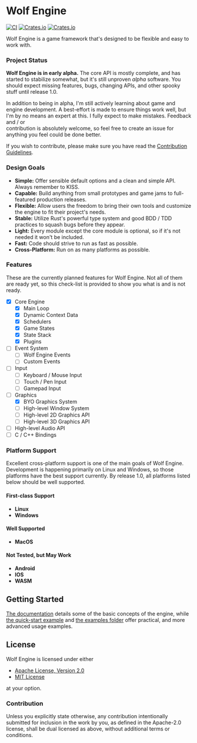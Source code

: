 # Wolf Engine
[![CI](https://github.com/AlexiWolf/wolf_engine/actions/workflows/ci.yml/badge.svg)](https://github.com/AlexiWolf/wolf_engine/actions/workflows/ci.yml)
[![Crates.io](https://img.shields.io/crates/l/wolf_engine)](https://github.com/AlexiWolf/wolf_engine#license)
[![Crates.io](https://img.shields.io/crates/v/wolf_engine)](https://crates.io/crates/wolf_engine)

Wolf Engine is a game framework that's designed to be flexible and easy to work with.

### Project Status

**Wolf Engine is in early alpha.**  The core API is mostly complete, and has started to stabilize somewhat, but it's 
still unproven *alpha* software.  You should expect missing features, bugs, changing APIs, and other spooky stuff until 
release 1.0.

In addition to being in alpha, I'm still actively learning about game and engine development.  A best-effort is made to 
ensure things work well, but I'm by no means an expert at this. I fully expect to make mistakes.  Feedback and / or  
contribution is absolutely welcome, so feel free to create an issue for anything you feel could be done better.

If you wish to contribute, please make sure you have read the [Contribution Guidelines](#Contribution).

### Design Goals

- **Simple:** Offer sensible default options and a clean and simple API.  Always remember to KISS.
- **Capable:** Build anything from small prototypes and game jams to full-featured production releases.
- **Flexible:** Allow users the freedom to bring their own tools and customize the engine to fit their project's needs.
- **Stable:** Utilize Rust's powerful type system and good BDD / TDD practices to squash bugs before they appear.
- **Light:** Every module except the core module is optional, so if it's not needed it won't be included.
- **Fast:** Code should strive to run as fast as possible.
- **Cross-Platform:** Run on as many platforms as possible.

### Features

These are the currently planned features for Wolf Engine.  Not all of them are ready yet, so this check-list is 
provided to show you what is and is not ready.  

- [x] Core Engine 
  - [x] Main Loop 
  - [x] Dynamic Context Data
  - [x] Schedulers
  - [x] Game States
  - [x] State Stack
  - [x] Plugins
- [ ] Event System 
  - [ ] Wolf Engine Events
  - [ ] Custom Events
- [ ] Input 
  - [ ] Keyboard / Mouse Input
  - [ ] Touch / Pen Input
  - [ ] Gamepad Input
- [ ] Graphics
  - [x] BYO Graphics System
  - [ ] High-level Window System 
  - [ ] High-level 2D Graphics API
  - [ ] High-level 3D Graphics API
- [ ] High-level Audio API
- [ ] C / C++ Bindings

### Platform Support 

Excellent cross-platform support is one of the main goals of Wolf Engine.  Development is happening primarily on Linux
and Windows, so those platforms have the best support currently.  By release 1.0, all platforms listed below should be 
well supported.

#### First-class Support

- **Linux**
- **Windows**

#### Well Supported 

- **MacOS**

#### Not Tested, but May Work 

- **Android**
- **IOS**
- **WASM**

## Getting Started

[The documentation](https://docs.rs/wolf_engine/latest/wolf_engine/) details some of the basic concepts of the engine,
while [the quick-start example](https://github.com/AlexiWolf/wolf_engine/blob/main/examples/quickstart.rs) and 
[the examples folder](https://github.com/AlexiWolf/wolf_engine/tree/main/examples) offer practical, and more advanced 
usage examples.

## License

Wolf Engine is licensed under either

- [Apache License, Version 2.0](LICENSE-APACHE)
- [MIT License](LICENSE-MIT)

at your option.

### Contribution

Unless you explicitly state otherwise, any contribution intentionally submitted for inclusion in the work by you, as 
defined in the Apache-2.0 license, shall be dual licensed as above, without additional terms or conditions.


